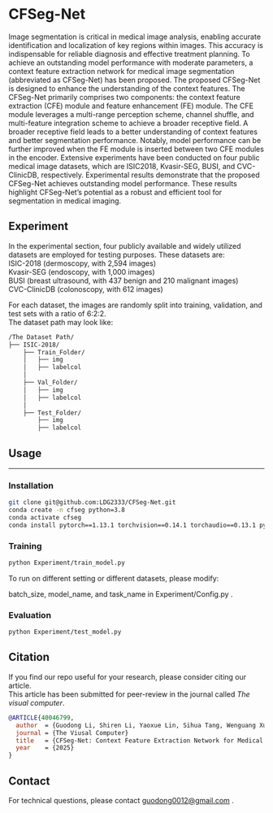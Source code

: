 # CFSeg-Net

Image segmentation is critical in medical image analysis, enabling accurate identification and localization of key regions within images. This accuracy is indispensable for reliable diagnosis and effective treatment planning. To achieve an outstanding model performance with moderate parameters, a context feature extraction network for medical image segmentation (abbreviated as CFSeg-Net) has been proposed. The proposed CFSeg-Net is designed to enhance the understanding of the context features. The CFSeg-Net primarily comprises two components: the context feature extraction (CFE) module and feature enhancement (FE) module. 
The CFE module leverages a multi-range perception scheme, channel shuffle, and multi-feature integration scheme to achieve a broader receptive field. A broader receptive field leads to a better understanding of context features and better segmentation performance. Notably, model performance can be further improved when the FE module is inserted between two CFE modules in the encoder.
Extensive experiments have been conducted on four public medical image datasets, which are ISIC2018, Kvasir-SEG, BUSI, and CVC-ClinicDB, respectively. Experimental results demonstrate that the proposed CFSeg-Net achieves outstanding model performance. These results highlight CFSeg-Net’s potential as a robust and efficient tool for segmentation in medical imaging. 


## Experiment
In the experimental section, four publicly available and widely utilized datasets are employed for testing purposes. These datasets are:<br> 
ISIC-2018 (dermoscopy, with 2,594 images)<br>
Kvasir-SEG (endoscopy, with 1,000 images)<br> 
BUSI (breast ultrasound, with 437 benign and 210 malignant images)<br> 
CVC-ClinicDB (colonoscopy, with 612 images)<br>  

For each dataset, the images are randomly split into training, validation, and test sets with a ratio of 6:2:2.<br>
The dataset path may look like:
```bash
/The Dataset Path/
├── ISIC-2018/
    ├── Train_Folder/
    │   ├── img
    │   ├── labelcol
    │
    ├── Val_Folder/
    │   ├── img
    │   ├── labelcol
    │
    ├── Test_Folder/
        ├── img
        ├── labelcol
```


## Usage

---

### **Installation**
```bash
git clone git@github.com:LDG2333/CFSeg-Net.git
conda create -n cfseg python=3.8
conda activate cfseg
conda install pytorch==1.13.1 torchvision==0.14.1 torchaudio==0.13.1 pytorch-cuda=11.7 -c pytorch -c nvidia
``` 


### **Training**
```bash
python Experiment/train_model.py
```
To run on different setting or different datasets, please modify:

batch_size, model_name, and task_name in Experiment/Config.py .


### **Evaluation**
```bash
python Experiment/test_model.py
``` 


## Citation

If you find our repo useful for your research, please consider citing our article. <br>
This article has been submitted for peer-review in the journal called *The visual computer*.<br>
```bibtex
@ARTICLE{40046799,
  author  = {Guodong Li, Shiren Li, Yaoxue Lin, Sihua Tang, Wenguang Xu, Kangxian Chen, Guangguang Yang},
  journal = {The Viusal Computer}
  title   = {CFSeg-Net: Context Feature Extraction Network for Medical Image Segmentation},
  year    = {2025}
}
``` 


## Contact

For technical questions, please contact guodong0012@gmail.com .
